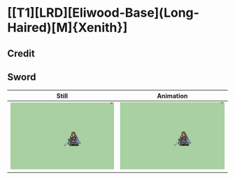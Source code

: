 # [\[T1\]\[LRD\]\[Eliwood-Base\]\(Long-Haired\)\[M\]{Xenith}]

## Credit


	
## Sword

| Still | Animation |
| :---: | :-------: |
| ![Sword still](./Sword_000.png) | ![Sword animation](./Sword.gif) |
